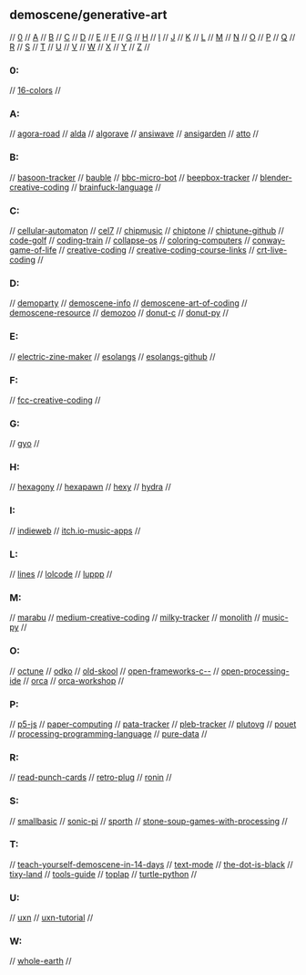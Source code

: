 ## demoscene/generative-art

// [0](#0) // [A](#a) // [B](#b) // [C](#c) // [D](#d) // [E](#e) // [F](#f) // [G](#g)
// [H](#h) // [I](#i) // [J](#j) // [K](#k) // [L](#l) // [M](#m) // [N](#n) // [O](#o)
// [P](#p) // [Q](#q) // [R](#r) // [S](#s) // [T](#t) // [U](#u) // [V](#v) // [W](#w)
// [X](#x) // [Y](#y) // [Z](#z) //

### 0:
// [16-colors](https://16colo.rs/)
//

### A:
// [agora-road](https://agoraroad.com/)
// [alda](https://github.com/alda-lang/alda)
// [algorave](https://algorave.com/)
// [ansiwave](https://ansiwave.net/)
// [ansigarden](https://www.ansigarden.com/#all)
// [atto](https://atto.devicefuture.org/?lsp=)
//

### B:
// [basoon-tracker](https://www.stef.be/bassoontracker/)
// [bauble](https://github.com/ianthehenry/bauble)
// [bbc-micro-bot](https://www.bbcmicrobot.com/)
// [beepbox-tracker](https://beepbox.co)
// [blender-creative-coding](https://tabreturn.github.io/code/blender/python/2020/06/06/a_quick_intro_to_blender_creative_coding-part_1_of_3.html)
// [brainfuck-language](https://gist.github.com/roachhd/dce54bec8ba55fb17d3a)
//

### C:
// [cellular-automaton](https://pypi.org/project/cellular-automaton/)
// [cel7](https://rxi.itch.io/cel7)
// [chipmusic](https://chipmusic.org/)
// [chiptone](https://sfbgames.itch.io/chiptone)
// [chiptune-github](https://github.com/topics/chiptune)
// [code-golf](https://github.com/topics/code-golf)
// [coding-train](https://thecodingtrain.com)
// [collapse-os](https://collapseos.org/)
// [coloring-computers](https://ipfs.io/ipfs/QmYz7DPRWypGQcbAHr7Mi8EKB6ntSPsEnUsCXbAhBiHQZP/)
// [conway-game-of-life](https://www.youtube.com/watch?v=xP5-iIeKXE8&t=89s)
// [creative-coding](https://www.iquilezles.org)
// [creative-coding-course-links](https://www.reddit.com/r/creativecoding/comments/2ijcpc/is_there_any_free_online_course_on_creative_coding/)
// [crt-live-coding](https://github.com/Swordfish90/crt-live-coding)
//

### D:
// [demoparty](https://www.demoparty.net/)
// [demoscene-info](https://www.demoscene.info/)
// [demoscene-art-of-coding](http://demoscene-the-art-of-coding.net/)
// [demoscene-resource](http://www.pouet.net/index.php)
// [demozoo](https://demozoo.org/)
// [donut-c](https://www.a1k0n.net/2011/07/20/donut-math.html)
// [donut-py](https://github.com/RandomThings23/donut)
//

### E:
// [electric-zine-maker](https://alienmelon.itch.io/electric-zine-maker)
// [esolangs](https://esolangs.org/wiki/Esoteric_programming_language)
// [esolangs-github](https://github.com/topics/esoteric-language)
//

### F:
// [fcc-creative-coding](https://www.freecodecamp.org/news/an-introduction-to-generative-art-what-it-is-and-how-you-make-it-b0b363b50a70)
//

### G:
// [gyo](https://wiki.xxiivv.com/site/gyo.html)
//

### H:
// [hexagony](https://hexagony.net/)
// [hexapawn](https://www.rigb.org/christmaslectures08/html/activities/sweet-computer.pdf)
// [hexy](https://avanier.studio/hexy)
// [hydra](https://github.com/ojack/hydra)
//

### I:
// [indieweb](https://indieweb.org/)
// [itch.io-music-apps](https://itch.io/tools/tag-music)
//

### L:
// [lines](https://llllllll.co/)
// [lolcode](http://www.lolcode.org/)
// [luppp](http://openavproductions.com/luppp/)
//

### M:
// [marabu](https://github.com/hundredrabbits/Marabu)
// [medium-creative-coding](https://medium.com/better-programming/getting-started-with-creative-coding-16072ff7e778)
// [milky-tracker](https://milkytracker.org/about/)
// [monolith](https://pbat.ch/wiki/monolith/)
// [music-py](https://rainbow-dreamer.github.io/musicpy/)
//

### O:
// [octune](https://github.com/fengctor/octune)
// [odko](https://github.com/comfies/odko)
// [old-skool](http://www.oldskool.org)
// [open-frameworks-c--](https://openframeworks.cc/)
// [open-processing-ide](https://openprocessing.org)
// [orca](https://github.com/hundredrabbits/Orca)
// [orca-workshop](https://github.com/okyeron/Orca-1/blob/master/WORKSHOP.md)
//

### P:
// [p5-js](https://p5js.org)
// [paper-computing](https://wiki.xxiivv.com/site/paper_computing.html)
// [pata-tracker](https://pixwlk.itch.io/pata-tracker)
// [pleb-tracker](https://github.com/danfrz/PLEBTracker)
// [plutovg](https://github.com/sammycage/plutovg)
// [pouet](https://www.pouet.net/index.php)
// [processing-programming-language](https://processing.org)
// [pure-data](https://puredata.info)
//

### R:
// [read-punch-cards](https://craftofcoding.wordpress.com/2017/01/28/read-your-own-punch-cards/)
// [retro-plug](https://github.com/tommitytom/RetroPlug)
// [ronin](https://hundredrabbits.itch.io/ronin)
//

### S:
// [smallbasic](https://smallbasic.github.io/)
// [sonic-pi](https://sonic-pi.net)
// [sporth](https://pbat.ch/proj/sporth.html)
// [stone-soup-games-with-processing](https://github.com/JohnEarnest/StoneSoup)
//

### T:
// [teach-yourself-demoscene-in-14-days](https://github.com/psenough/teach_yourself_demoscene_in_14_days)
// [text-mode](http://text-mode.org/)
// [the-dot-is-black](https://thedotisblack.com/)
// [tixy-land](https://tixy.land/)
// [tools-guide](https://blog.prototypr.io/the-short-guide-to-generative-art-creative-coding-fc36ff163708)
// [toplap](https://toplap.org/)
// [turtle-python](https://docs.python.org/3/library/turtle.html)
//

### U:
// [uxn](https://wiki.xxiivv.com/site/uxn.html)
// [uxn-tutorial](https://compudanzas.net/uxn_tutorial.html)
//

### W:
// [whole-earth](https://wholeearth.info/)
//
